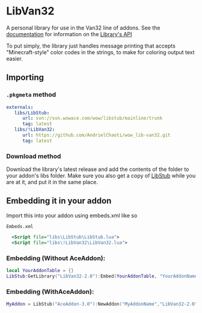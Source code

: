 # LibVan32
A personal library for use in the Van32 line of addons. See the [documentation]() for information on the [Library's API]()

To put simply, the library just handles message printing that accepts "Minecraft-style" color codes in the strings, to make for coloring output text easier.

## Importing
### `.pkgmeta` method
```yaml
externals:
   libs/LibStub:
      url: svn://svn.wowace.com/wow/libstub/mainline/trunk
      tag: latest
   libs/!LibVan32:
      url: https://github.com/AndrielChaoti/wow_lib-van32.git
      tag: latest
```
### Download method
Download the library's latest release and add the contents of the folder to your addon's libs folder.
Make sure you also get a copy of [LibStub](http://www.wowace.com/addons/libstub/) while you are at it, and put it in the same place.
## Embedding it in your addon
Import this into your addon using embeds.xml like so

`Embeds.xml`
```xml
  <Script file="libs\LibStub\LibStub.lua">
  <Script file="libs\!LibVan32\LibVan32.lua">
```

### Embedding (Without AceAddon):
```lua
local YourAddonTable = {}
LibStub:GetLibrary("LibVan32-2.0"):Embed(YourAddonTable, "YourAddonName")
```
### Embedding (WithAceAddon):
```lua
MyAddon = LibStub("AceAddon-3.0"):NewAddon("MyAddonName","LibVan32-2.0")
```
